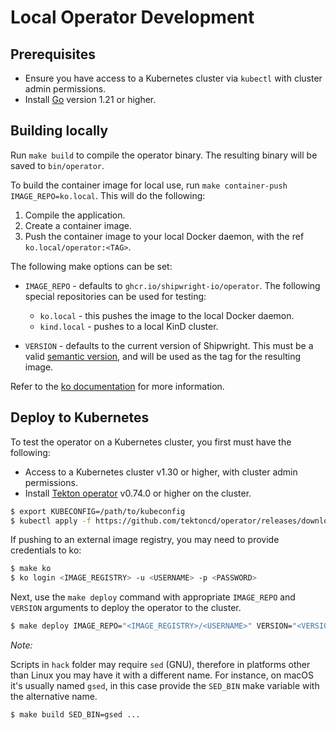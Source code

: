 # Local Operator Development

## Prerequisites

* Ensure you have access to a Kubernetes cluster via `kubectl` with cluster admin permissions.
* Install [Go](https://go.dev/doc/install) version 1.21 or higher.

## Building locally

Run `make build` to compile the operator binary.
The resulting binary will be saved to `bin/operator`.

To build the container image for local use, run `make container-push IMAGE_REPO=ko.local`.
This will do the following:

1. Compile the application.
2. Create a container image.
3. Push the container image to your local Docker daemon, with the ref `ko.local/operator:<TAG>`.

The following make options can be set:

* `IMAGE_REPO` - defaults to `ghcr.io/shipwright-io/operator`.
  The following special repositories can be used for testing:

  * `ko.local` - this pushes the image to the local Docker daemon.
  * `kind.local` - pushes to a local KinD cluster.

* `VERSION` - defaults to the current version of Shipwright.
  This must be a valid [semantic version](https://semver.org/), and will be used as the tag for the resulting image.

Refer to the [ko documentation](https://ko.build/) for more information.

## Deploy to Kubernetes

To test the operator on a Kubernetes cluster, you first must have the following:

* Access to a Kubernetes cluster v1.30 or higher, with cluster admin permissions.
* Install [Tekton operator](https://github.com/tektoncd/operator) v0.74.0 or higher on the cluster.

```bash
$ export KUBECONFIG=/path/to/kubeconfig
$ kubectl apply -f https://github.com/tektoncd/operator/releases/download/v0.74.0/release.notags.yaml
```

If pushing to an external image registry, you may need to provide credentials to ko:

```bash
$ make ko
$ ko login <IMAGE_REGISTRY> -u <USERNAME> -p <PASSWORD>
```

Next, use the `make deploy` command with appropriate `IMAGE_REPO` and `VERSION` arguments to deploy the operator to the cluster.

```bash
$ make deploy IMAGE_REPO="<IMAGE_REGISTRY>/<USERNAME>" VERSION="<VERSION>"
```

_Note:_

Scripts in `hack` folder may require `sed` (GNU), therefore in platforms other than Linux you may have it with a different name. For instance, on macOS it's usually named `gsed`, in this case provide the `SED_BIN` make variable with the alternative name.

```bash
$ make build SED_BIN=gsed ...
```
